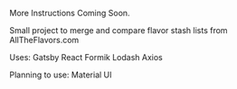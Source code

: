 More Instructions Coming Soon. 

Small project to merge and compare flavor stash lists from AllTheFlavors.com

Uses:
Gatsby
React
Formik
Lodash
Axios

Planning to use:
Material UI
